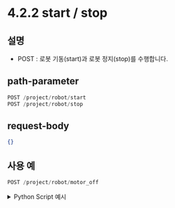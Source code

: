﻿# 4.2.2 start / stop

## 설명

- POST : 로봇 기동(start)과 로봇 정지(stop)를 수행합니다.

## path-parameter

```python
POST /project/robot/start
POST /project/robot/stop
```

## request-body

```json
{}
```

## 사용 예

```python
POST /project/robot/motor_off
```

<details><summary>Python Script 예시</summary>

```python
import requests

def post_start() -> int:
    base_url       = 'http://192.168.1.150:8888'
    path_parameter = '/project/robot/start'
    head           = {'Content-Type': 'application/json; charset=utf-8'}
    body           = {}

    # 자동모드 및 모터 온 설정 필요
    response = requests.post(url = base_url + path_parameter, headers = head, json = body)
    return response.status_code

def post_stop() -> int:
    base_url       = 'http://192.168.1.150:8888'
    path_parameter = '/project/robot/stop'
    head           = {'Content-Type': 'application/json; charset=utf-8'}
    body           = {}

    response = requests.post(url = base_url + path_parameter, headers = head, json = body)
    return response.status_code

print(f"Start response: {post_start()}")
print(f"Stop  response: {post_stop()}")
```
```sh
$python test.py
Start response: 200
Stop  response: 200
```

</details>